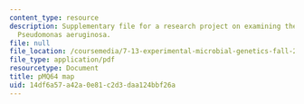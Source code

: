 ```yaml
---
content_type: resource
description: Supplementary file for a research project on examining the biology of
  Pseudomonas aeruginosa.
file: null
file_location: /coursemedia/7-13-experimental-microbial-genetics-fall-2008/14df6a57a42a0e81c2d3daa124bbf26a_MIT7_13f08_lab28_pMQ64_Map.pdf
file_type: application/pdf
resourcetype: Document
title: pMQ64 map
uid: 14df6a57-a42a-0e81-c2d3-daa124bbf26a
---
```

